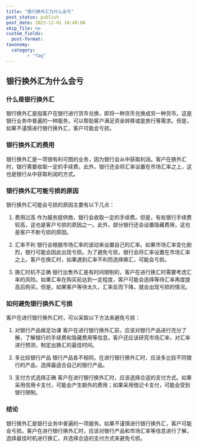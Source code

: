 ```yaml
---
title: "银行换外汇为什么会亏"
post_status: publish
post_date: 2023-12-01 10:40:08
skip_file: no
custom_fields: 
  post-format: 
taxonomy:
  category:
        - "faq"
---
```


## 银行换外汇为什么会亏

### 什么是银行换外汇

银行换外汇是指客户在银行进行货币兑换，即将一种货币兑换成另一种货币。这是银行业务中普遍的一种服务，可以帮助客户满足资金转移或是旅行等需求。但是，如果不谨慎进行银行换外汇，客户可能会亏损。

### 银行换外汇的费用

银行换外汇是一项很有利可图的业务，因为银行会从中获取利润。客户在换外汇时，银行需要收取一定的手续费。此外，银行还会将汇率设置在市场汇率之上，这也是银行从中获取利润的方式。

### 银行换外汇可能亏损的原因

银行换外汇可能会亏损的原因主要有以下几点：

1. 费用过高 作为服务提供商，银行会收取一定的手续费。但是，有些银行手续费较高，这也是客户亏损的原因之一。此外，部分银行还会设置隐藏费用，这也是客户不断亏损的原因。

2. 汇率不利 银行会根据市场汇率的波动来设置自己的汇率。如果市场汇率变化剧烈，银行可能会因此出现亏损。为了避免亏损，银行会将汇率设置在市场汇率之上。客户在换汇时，如果遇到汇率不利而选择换汇，可能会亏损。

3. 换汇时机不正确 银行出售外汇是有时间限制的，客户在进行换汇时需要考虑汇率的风险。如果汇率在购买前达到一定程度，客户可能会选择等待汇率再度提高后购买。但是，如果客户等待太久，汇率反而下降，就会出现亏损的情况。

### 如何避免银行换外汇亏损

客户在进行银行换外汇时，可以采取以下方法来避免亏损：

1. 对银行产品做足功课 客户在进行银行换外汇前，应该对银行产品进行充分了解，了解银行的手续费和隐藏费用等信息。客户还应该研究市场汇率，对汇率进行预测，制定出换汇的最佳时间。

2. 多比较银行产品 银行产品各不相同，在进行银行换外汇时，应该多比较不同银行的产品，选择最适合自己的银行产品。

3. 支付方式选择正确 客户在进行银行换外汇时，应该选择合适的支付方式。如果采用信用卡支付，可能会产生额外的费用；如果采用借记卡支付，可能会受到银行限制。

### 结论

银行换外汇是银行业务中普遍的一项服务。如果不谨慎进行银行换外汇，客户可能会亏损。客户在进行银行换外汇时，应该对银行产品和市场汇率等信息进行了解，选择最佳时机进行换汇，并选择合适的支付方式来避免亏损。
